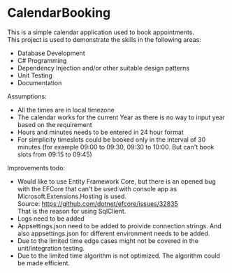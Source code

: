 # CalendarBooking
This is a simple calendar application used to book appointments.
<br>
This project is used to demonstrate the skills in the following areas:
* Database Development
* C# Programming
* Dependency Injection and/or other suitable design patterns
* Unit Testing
* Documentation

Assumptions:
* All the times are in local timezone
* The calendar works for the current Year as there is no way to input year based on the requirement
* Hours and minutes needs to be entered in 24 hour format
* For simplicity timeslots could be booked only in the interval of 30 minutes (for example 09:00 to 09:30, 09:30 to 10:00. But can't book slots from 09:15 to 09:45)

Improvements todo:
* Would like to use Entity Framework Core, but there is an opened bug with the EFCore that can't be used with console app as Microsoft.Extensions.Hosting is used.
  <br>Source: https://github.com/dotnet/efcore/issues/32835
  <br>That is the reason for using SqlClient.
* Logs need to be added
* Appsettings.json need to be added to proivide connection strings. And also appsettings.json for different environment needs to be added.
* Due to the limited time edge cases might not be covered in the unit/integration testing.
* Due to the limited time algorithm is not optimized. The algorithm could be made efficient.
